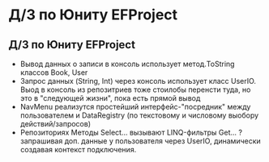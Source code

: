 # Д/З по Юниту  EFProject
## Д/З по Юниту  EFProject
- Вывод данных о записи в консоль использует метод.ToString классов Book, User
- Запрос данных (String, Int) через консоль использует класс UserIO. Выод в консоль из репозитриев тоже стоилобы перенсти туда, но это в "следующей жизни", пока есть прямой вывод
- NavMenu реализутся простейший интерфейс-"посредник" между пользователем и DataRegistry (по текстовому и числовому выобору действий/запросов)
- Репозиториях Методы Select... вызывают LINQ-фильтры Get... ? запрашивая доп. данные у пользователя через UserIO, динамически создавая контекст подключения.
